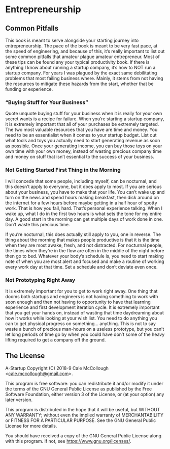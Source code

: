 # Entrepreneurship

## Common Pitfalls

This book is meant to serve alongside your starting journey into entrepreneurship. The pace of the book is meant to be very fast pace, at the speed of engineering, and because of this, it’s really important to list out some common pitfalls that amateur plague amateur entrepreneur. Most of these tips can be found any your typical productivity book.
If there is anything I know about running a startup company, it’s how to NOT run a startup company. For years I was plagued by the exact same debilitating problems that most failing business where. Mainly, it stems from not having the resources to mitigate these hazards from the start, whether that be funding or experience.

### “Buying Stuff for Your Business”

Quote unquote buying stuff for your business when it is really for your own secret wants is a recipe for failure. When you’re starting a startup company, it is extremely important that all of your purchases be extremely targeted. The two most valuable resources that you have are time and money. You need to be an essentialist when it comes to your startup budget. List out what tools and toys you actually need to start generating revenue as soon as possible. Once your generating income, you can buy those toys on your own time with your own money, instead of wasting precious company time and money on stuff that isn’t essential to the success of your business.

### Not Getting Started First Thing in the Morning

I will concede that some people, including myself, can be nocturnal, and this doesn’t apply to everyone, but it does apply to most. If you are serious about your business, you have to make that your life. You can’t wake up and turn on the news and spend hours making breakfast, then dick around on the internet for a few hours before maybe getting in a half hour of spotty work. That is how you fail, hard. That’s personal experience talking.  When I wake up, what I do in the first two hours is what sets the tone for my entire day. A good start in the morning can get multiple days of work done in one. Don’t waste this precious time.

If you’re nocturnal, this does actually still apply to you, one in reverse. The thing about the morning that makes people productive is that it is the time when they are most awake, fresh, and not distracted. For nocturnal people, the times when they’re in the flow are often in the middle of the night before then go to bed. Whatever your body’s schedule is, you need to start making note of when you are most alert and focused and make a routine of working every work day at that time. Set a schedule and don’t deviate even once.

### Not Prototyping Right Away

It is extremely important for you to get to work right away. One thing that dooms both startups and engineers is not having something to work with soon enough and then not having to opportunity to have that learning experience and first development iteration cycle. It is extremely important that you get your hands on, instead of wasting that time daydreaming about how it works while looking at your wish list. You need to do anything you can to get physical progress on something… anything. This is not to say waste a bunch of precious man-hours on a useless prototype, but you can’t let long periods of time go by when you could have don’t some of the heavy lifting required to get a company off the ground.

## The License

A-Startup Copyright (C) 2018-9 Cale McCollough <<cale.mccollough@gmail.com>>.

This program is free software: you can redistribute it and/or modify it under the terms of the GNU General Public License as published by the Free Software Foundation, either version 3 of the License, or (at your option) any later version.

This program is distributed in the hope that it will be useful, but WITHOUT ANY WARRANTY; without even the implied warranty of MERCHANTABILITY or FITNESS FOR A PARTICULAR PURPOSE. See the GNU General Public License for more details.

You should have received a copy of the GNU General Public License along with this program.  If not, see <https://www.gnu.org/licenses/>.
